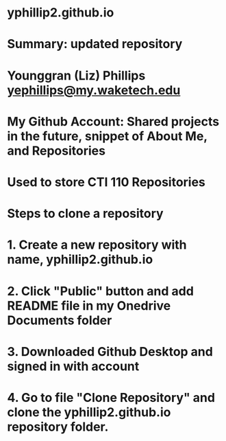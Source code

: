 # yphillip2.github.io
# Summary: updated repository
# Younggran (Liz) Phillips yephillips@my.waketech.edu
# My Github Account: Shared projects in the future, snippet of About Me, and Repositories
# Used to store CTI 110 Repositories 
# Steps to clone a repository 
#	1. Create a new repository with name, yphillip2.github.io
#	2. Click "Public" button and add README file in my Onedrive Documents folder
#	3. Downloaded Github Desktop and signed in with account
#	4. Go to file "Clone Repository" and clone the yphillip2.github.io repository folder. 